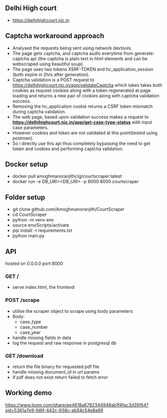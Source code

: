 ## Delhi High court
- https://delhihighcourt.nic.in

## Captcha workaround approach
- Analysed the requests being sent using network devtools.
- The page gets captcha, and captcha audio everytime from generate-captcha api (the captcha is plain text in html elements and can be webscraped using beautiful soup).
- The page uses two tokens XSRF-TOKEN and hc_application_session (both expire in 2hrs after generation).
- Captcha validation is a POST request to https://delhihighcourt.nic.in/app/validateCaptcha which takes takes both cookies as request cookies along with a token regenerated at page loading and returns a new pair of cookies along with captcha validation success.
- Removing the hc_application cookie returns a CSRF token mismatch during captcha validation.
- The web page, based upon validation success makes a request to **https://delhihighcourt.nic.in/app/get-case-type-status** with input case parameters.
- However cookies and token are not validated at this point(tested using postman).
- So i directly use this api thus completely bypassing the need to get token and cookies and performing captcha validation.

## Docker setup
-  docker pull amoghmanoranjithclg/courtscraper:latest
-  docker run -e DB_URI=<DB_URI> -p 8000:8000 courtscraper

## Folder setup
- git clone github.com/Amoghmanoranjith/CourtScraper
- cd CourtScraper
- python -m venv env
- source env/Scripts/activate
- pip install -r requirements.txt
- python main.py

## API 
hosted on 0.0.0.0 port 8000 
### GET /
- serve index.html, the frontend

### POST /scrape
- utilise the scraper object to scrape using body parameters
- Body:
    - case_type
    - case_number
    - case_year
- handle missing fields in data
- log the request and raw response in postgresql db

### GET /download
- return the file binary for requested pdf file
- handle missing document_id in url params
- if pdf does not exist return failed to fetch error

## Working demo
https://www.loom.com/share/ee4618a6792344948ab1f4fac3d35f64?sid=5361a7e9-fd6f-442c-938c-ab54c54e8a99


